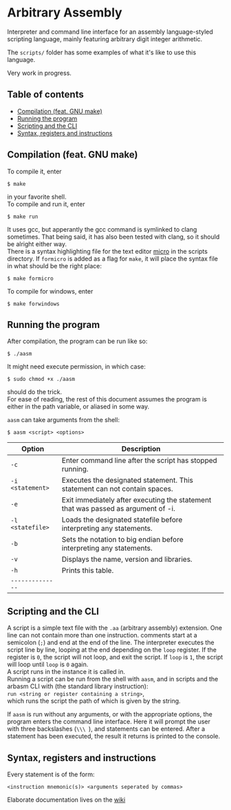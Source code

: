 # Arbitrary Assembly
Interpreter and command line interface for an assembly language-styled scripting language, mainly featuring arbitrary digit integer arithmetic.

The `scripts/` folder has some examples of what it's like to use this language.

Very work in progress.

## Table of contents
* [Compilation (feat. GNU make)](#compilation-feat-gnu-make)
* [Running the program](#running-the-program)
* [Scripting and the CLI](#scripting-and-the-cli)
* [Syntax, registers and instructions](#syntax-registers-and-instructions)

## Compilation (feat. GNU make)
To compile it, enter
```
$ make
```
in your favorite shell.\
To compile and run it, enter
```
$ make run
```
It uses gcc, but apperantly the gcc command is symlinked to clang sometimes. That being said, it has also been tested with clang, so it should be alright either way.\
There is a syntax highlighting file for the text editor [micro](https://github.com/zyedidia/micro) in the scripts directory. If `formicro` is added as a flag for `make`, it will place the syntax file in what should be the right place:
```
$ make formicro
```
To compile for windows, enter
```
$ make forwindows
```

## Running the program
After compilation, the program can be run like so:
```
$ ./aasm
```
It might need execute permission, in which case:
```
$ sudo chmod +x ./aasm
```
should do the trick.\
For ease of reading, the rest of this document assumes the program is either in the path variable, or aliased in some way.

`aasm` can take arguments from the shell:
```
$ aasm <script> <options>
```
|Option          |Description|
|----------------|-----------|
|`-c`            |Enter command line after the script has stopped running.|
|`-i <statement>`|Executes the designated statement. This statement can not contain spaces.|
|`-e`            |Exit immediately after executing the statement that was passed as argument of -i.|
|`-l <statefile>`|Loads the designated statefile before interpreting any statements.|
|`-b`            |Sets the notation to big endian before interpreting any statements.|
|`-v`            |Displays the name, version and libraries.|
|`-h`            |Prints this table.|
|`--------------`||

## Scripting and the CLI
A script is a simple text file with the `.aa` (arbitrary assembly) extension. One line can not contain more than one instruction. comments start at a semicolon (`;`) and end at the end of the line. The interpreter executes the script line by line, looping at the end depending on the `loop` register. If the register is `0`, the script will not loop, and exit the script. If `loop` is `1`, the script will loop until `loop` is `0` again.\
A script runs in the instance it is called in.\
Running a script can be run from the shell with `aasm`, and in scripts and the arbasm CLI with (the standard library instruction):\
`run <string or register containing a string>`,\
which runs the script the path of which is given by the string.

If `aasm` is run without any arguments, or with the appropriate options, the program enters the command line interface. Here it will prompt the user with three backslashes (`\\\ `), and statements can be entered. After a statement has been executed, the result it returns is printed to the console.

## Syntax, registers and instructions
Every statement is of the form:
```
<instruction mnemonic(s)> <arguments seperated by commas>
```
Elaborate documentation lives on the [wiki](../../../wiki)
